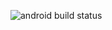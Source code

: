![android build status](https://github.com/mamrudien/klinisigma/actions/workflows/android.yml/badge.svg)
